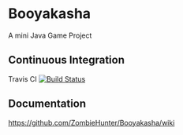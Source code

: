 Booyakasha
==========
A mini Java Game Project


Continuous Integration
----------------------

Travis CI
[![Build Status](https://travis-ci.org/ZombieHunter/Booyakasha.png?branch=master)](https://travis-ci.org/ZombieHunter/Booyakasha)

Documentation
-------------
https://github.com/ZombieHunter/Booyakasha/wiki
